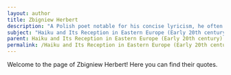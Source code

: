 ```yaml
---
layout: author
title: Zbigniew Herbert
description: "A Polish poet notable for his concise lyricism, he often wove nature into his reflection on humanity and existence, capturing moments akin to the essence of haiku."
subject: "Haiku and Its Reception in Eastern Europe (Early 20th century)"
parent: Haiku and Its Reception in Eastern Europe (Early 20th century)
permalink: /Haiku and Its Reception in Eastern Europe (Early 20th century)/authors/Zbigniew-Herbert/
---
```


Welcome to the page of Zbigniew Herbert! Here you can find their quotes.
